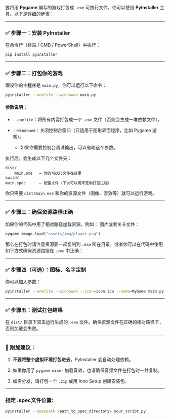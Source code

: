 要将用 **Pygame** 编写的游戏打包成 `.exe` 可执行文件，你可以使用 **PyInstaller** 工具。以下是详细的步骤：

---

### ✅ 步骤一：安装 PyInstaller

在命令行（终端 / CMD / PowerShell）中执行：

```bash
pip install pyinstaller
```

---

### ✅ 步骤二：打包你的游戏

假设你的主程序是 `main.py`，你可以运行以下命令：

```bash
pyinstaller --onefile --windowed main.py
```

#### 参数说明：

- `--onefile`：将所有内容打包成一个 `.exe` 文件（否则会生成一堆依赖文件）。
    
- `--windowed`：关闭控制台窗口（只适用于图形界面程序，比如 Pygame 游戏）。
    
    - 如果你需要控制台调试输出，可以省略这个参数。
        

执行后，会生成以下几个文件夹：

```
dist/
    main.exe   ← 你的可执行文件在这里
build/
main.spec      ← 配置文件（下次可以用来定制打包过程）
```

你只需要 `dist/main.exe` 和你的资源文件（图像、音效等）就可以运行游戏。

---

### ✅ 步骤三：确保资源路径正确

如果你的代码中用了相对路径加载资源，例如：
图片或者关卡文件：
```python
pygame.image.load("assets/img/player.png")
```
那么在打包时请注意资源要一起复制到 `.exe` 所在目录，或者你可以在代码中使用如下方式确保资源路径在 `.exe` 中正确：

---

### ✅ 步骤四（可选）：图标、名字定制

你可以加入参数：

```bash
pyinstaller --onefile --windowed --icon=icon.ico --name=MyGame main.py
```

---

### ✅ 步骤五：测试打包结果

在 `dist/` 目录下双击运行生成的 `.exe` 文件。确保资源文件在正确的相对路径下，否则加载会失败。

---

### 📝 附加建议：

1. **不要将整个虚拟环境打包进去**，PyInstaller 会自动处理依赖。
    
2. 如果你用了 `pygame.mixer` 加载音效，也请确保音频文件在打包时一并复制。
    
3. 如需分发，请打包一个 `.zip` 或用 Inno Setup 创建安装包。
    

---

### 指定 .spec文件位置:

``` bash
pyinstaller --specpath <path_to_spec_directory> your_script.py
```